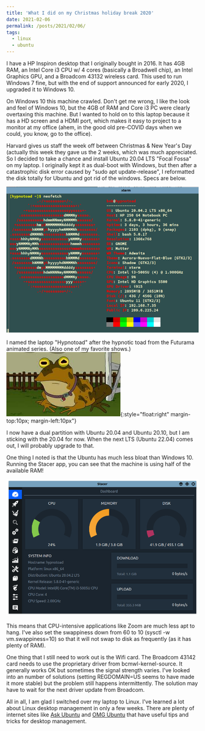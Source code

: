 ```yaml
---
title: 'What I did on my Christmas holiday break 2020'
date: 2021-02-06
permalink: /posts/2021/02/06/
tags:
  - linux
  - ubuntu
---
```


I have a HP Inspiron desktop that I originally bought in 2016.  It has 4GB RAM, an Intel Core i3 CPU w/ 4 cores (basically a Broadwell chip), an Intel Graphics GPU, and a Broadcom 43132 wireless card.  This used to run Windows 7 fine, but with the end of support announced for early 2020, I upgraded it to Windows 10.

On Windows 10 this machine crawled.  Don't get me wrong, I like the look and feel of Windows 10, but the 4GB of RAM and Core i3 PC were clearly overtaxing this machine.  But I wanted to hold on to this laptop because it has a HD screen and a HDMI port, which makes it easy to project to a monitor at my office (ahem, in the good old pre-COVID days when we could, you know, go to the office).

Harvard gives us staff the week off between Christmas & New Year's Day (actually this week they gave us the 2 weeks, which was much appreciated.  So I decided to take a chance and install Ubuntu 20.04 LTS "Focal Fossa" on my laptop.  I originally kept it as dual-boot with Windows, but then after a catastrophic disk error caused by "sudo apt update-release", I reformatted the disk totally for Ubuntu and got rid of the windows.  Specs are below.

![All glory to the Hypnotoad!](/images/neofetch.png)

I named the laptop "Hypnotoad" after the hypnotic toad from the Futurama animated series.  (Also one of my favorite shows.)  ![All glory to the Hypnotoad!](/images/the_hypnotoad.jpg){:style="float:right" margin-top:10px; margin-left:10px"}

I now have a dual partition with Ubuntu 20.04 and Ubuntu 20.10, but I am sticking with the 20.04 for now.  When the next LTS (Ubuntu 22.04) comes out, I will probably upgrade to that.

One thing I noted is that the Ubuntu has much less bloat than Windows 10.  Running the Stacer app, you can see that the machine is using half of the available RAM!

![Stacer](/images/stacer.png)

This means that CPU-intensive applications like Zoom are much less apt to hang.  I've also set the swappiness down from 60 to 10 (sysctl -w vm.swappiness=10) so that it will not swap to disk as frequently (as it has plenty of RAM).

One thing that I still need to work out is the Wifi card.  The Broadcom 43142 card needs to use the proprietary driver from bcmwl-kernel-source.  It generally works OK but sometimes the signal strength varies.  I've looked into an number of solutions (setting REGDOMAIN=US seems to have made it more stable) but the problem still happens intermittently.  The solution may have to wait for the next driver update from Broadcom.

All in all, I am glad I switched over my laptop to Linux.  I've learned a lot about Linux desktop management in only a few weeks.  There are plenty of internet sites like [Ask Ubuntu](https://askubuntu.com) and [OMG Ubuntu](https://www.omgubuntu.co.uk/) that have useful tips and tricks for desktop management.

